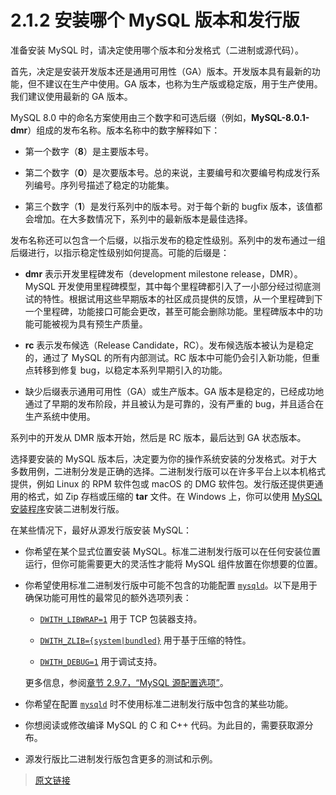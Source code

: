 # 2.1.2 安装哪个 MySQL 版本和发行版

准备安装 MySQL 时，请决定使用哪个版本和分发格式（二进制或源代码）。

首先，决定是安装开发版本还是通用可用性（GA）版本。开发版本具有最新的功能，但不建议在生产中使用。GA 版本，也称为生产版或稳定版，用于生产使用。我们建议使用最新的 GA 版本。

MySQL 8.0 中的命名方案使用由三个数字和可选后缀（例如，**MySQL-8.0.1-dmr**）组成的发布名称。版本名称中的数字解释如下：

- 第一个数字（**8**）是主要版本号。

- 第二个数字（**0**）是次要版本号。总的来说，主要编号和次要编号构成发行系列编号。序列号描述了稳定的功能集。

- 第三个数字（**1**）是发行系列中的版本号。对于每个新的 bugfix 版本，该值都会增加。在大多数情况下，系列中的最新版本是最佳选择。

发布名称还可以包含一个后缀，以指示发布的稳定性级别。系列中的发布通过一组后缀进行，以指示稳定性级别如何提高。可能的后缀是：

- **dmr** 表示开发里程碑发布（development milestone release，DMR）。MySQL 开发使用里程碑模型，其中每个里程碑都引入了一小部分经过彻底测试的特性。根据试用这些早期版本的社区成员提供的反馈，从一个里程碑到下一个里程碑，功能接口可能会更改，甚至可能会删除功能。里程碑版本中的功能可能被视为具有预生产质量。

- **rc** 表示发布候选（Release Candidate，RC）。发布候选版本被认为是稳定的，通过了 MySQL 的所有内部测试。RC 版本中可能仍会引入新功能，但重点转移到修复 bug，以稳定本系列早期引入的功能。

- 缺少后缀表示通用可用性（GA）或生产版本。GA 版本是稳定的，已经成功地通过了早期的发布阶段，并且被认为是可靠的，没有严重的 bug，并且适合在生产系统中使用。

系列中的开发从 DMR 版本开始，然后是 RC 版本，最后达到 GA 状态版本。

选择要安装的 MySQL 版本后，决定要为你的操作系统安装的分发格式。对于大多数用例，二进制分发是正确的选择。二进制发行版可以在许多平台上以本机格式提供，例如 Linux 的 RPM 软件包或 macOS 的 DMG 软件包。发行版还提供更通用的格式，如 Zip 存档或压缩的 **tar** 文件。在 Windows 上，你可以使用 [MySQL 安装程序](/2/2.3/2.3.3/mysql-installer.html)安装二进制发行版。

在某些情况下，最好从源发行版安装 MySQL：

- 你希望在某个显式位置安装 MySQL。标准二进制发行版可以在任何安装位置运行，但你可能需要更大的灵活性才能将 MySQL 组件放置在你想要的位置。

- 你希望使用标准二进制发行版中可能不包含的功能配置 [`mysqld`](/4/4.3/4.3.1/mysqld.html)。以下是用于确保功能可用性的最常见的额外选项列表：

  - [`DWITH_LIBWRAP=1`](/2/2.9/2.9.7/source-configuration-options.html) 用于 TCP 包装器支持。

  - [`DWITH_ZLIB={system|bundled}`](/2/2.9/2.9.7/source-configuration-options.html) 用于基于压缩的特性。

  - [`DWITH_DEBUG=1`](/2/2.9/2.9.7/source-configuration-options.html) 用于调试支持。

  更多信息，参阅[章节 2.9.7，“MySQL 源配置选项”](/2/2.9/2.9.7/source-configuration-options.html)。

- 你希望在配置 [`mysqld`](/4/4.3/4.3.1/mysqld.html) 时不使用标准二进制发行版中包含的某些功能。

- 你想阅读或修改编译 MySQL 的 C 和 C++ 代码。为此目的，需要获取源分布。

- 源发行版比二进制发行版包含更多的测试和示例。

> [原文链接](https://dev.mysql.com/doc/refman/8.0/en/which-version.html)
